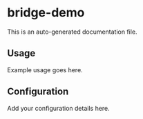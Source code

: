# bridge-demo

This is an auto-generated documentation file.

## Usage

Example usage goes here.

## Configuration

Add your configuration details here.